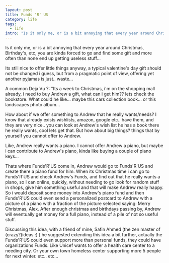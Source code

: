 ```yaml
--- 
layout: post
title: Funds 'R' US
category: life
tags:
  - life
intro: "Is it only me, or is a bit annoying that every year around Christmas, Birthday's, etc, we all have to go and find some gift and more often than none ends up being useless stuff"
---
```


Is it only me, or is a bit annoying that every year around Christmas, Birthday's, etc, you are kinda forced to go and find some gift and more often than none end up getting useless stuff...

Its still nice to offer little things anyway, a typical valentine's
day gift should not be changed i guess, but from a pragmatic point of view,
offering yet another pyjamas is just.. waste...

A common Deja Vu ?: "Its a week to Christmas, i'm on the shopping mall
already, i need to buy Andrew a gift, what can i get him?? lets check the
bookstore. What could he like... maybe this cars collection book... or this
landscapes photo album...

How about if we offer something to Andrew that he really wants/needs? I know
that already exists wishlists, amazon, google etc.. have them, and they are
very nice.. you can look at Andrew's wish list he has a book there he really
wants, cool lets get that. But how about big things? things that by yourself
you cannot offer to Andrew.

Like, Andrew really wants a piano. I cannot offer Andrew a piano, but maybe i
can contribute to Andrew's piano, kinda like buying a couple of piano keys...

Thats where Funds'R'US come in, Andrew would go to Funds'R'US and create there
a piano fund for him. When its Christmas time i can go to Funds'R'US and check
Andrew's Funds, and find out that he really wants a piano, so I can online,
quickly, without needing to go look for random stuff in shops, give him
something useful and that will make Andrew really happy. So i would deposit
some money into Andrew's piano fund and then Funds'R'US could even send a
personalized postcard to Andrew with a picture of a piano with a fraction of
the picture selected saying: Merry Christmas, Alex. After enough christmas and
birthdays passing by, Andrew will eventually get money for a full piano,
instead of a pile of not so useful stuff.

Discussing this idea, with a friend of mine, Safin Ahmed (the zen master of
(crazy?)ideas :) ) he suggested extending this idea a bit further, actually
the Funds'R'US could even support more than personal funds, they could have
organizations Funds. Like Unicef wants to offer a health care center to a
needing city. Or your own town homeless center supporting more 5 people for
next winter. etc.. etc...

